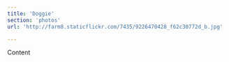 ```yaml
---
title: 'Doggie'
section: 'photos'
url: 'http://farm8.staticflickr.com/7435/9226470428_f62c30772d_b.jpg'

---
```


Content
